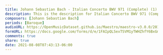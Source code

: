 ```yaml
---
title: Johann Sebastian Bach - Italian Concerto BWV 971 (Complete) (1)
description: This is the description for Italian Concerto BWV 971 (Complete) by Johann Sebastian Bach
composers: [Johann Sebastian Bach]
periods: [Baroque]
audioURL: https://OpenMusicDataset.github.io/Maestro/maestro-v3.0.0/2015/MIDI-Unprocessed_R2_D1-2-3-6-7-8-11_mid--AUDIO-from_mp3_07_R2_2015_wav--1.midi
formURL: https://docs.google.com/forms/d/e/1FAIpQLSexTSVM1yTWHZhfY6BxGmzYJAfJnqskbzV7NWLHtjeSBGDfyQ/viewform
comments: true
share: true
date: 2021-08-08T07:43:13-06:00
---
```

